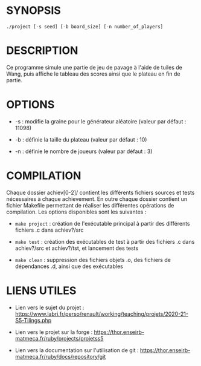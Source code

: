 # SYNOPSIS

`./project [-s seed] [-b board_size] [-n number_of_players]`


# DESCRIPTION

Ce programme simule une partie de jeu de pavage à l'aide de tuiles de Wang, puis affiche le tableau des scores ainsi que le plateau en fin de partie.


# OPTIONS

* -s : modifie la graine pour le générateur aléatoire (valeur par défaut : 11098)

* -b : définie la taille du plateau (valeur par défaut : 10)

* -n : définie le nombre de joueurs (valeur par défaut : 3)


# COMPILATION

Chaque dossier achiev[0-2]/ contient les différents fichiers sources et tests nécessaires à chaque achievement. En outre chaque dossier contient un fichier Makefile permettant de réaliser les différentes opérations de compilation.
Les options disponibles sont les suivantes :

* `make project` : création de l'exécutable principal à partir des différents fichiers .c dans achiev?/src

* `make test` : création des exécutables de test à partir des fichiers .c dans achiev?/src et achiev?/tst, et lancement des tests

* `make clean` : suppression des fichiers objets .o, des fichiers de dépendances .d, ainsi que des exécutables


# LIENS UTILES

* Lien vers le sujet du projet :
<https://www.labri.fr/perso/renault/working/teaching/projets/2020-21-S5-Tilings.php>

* Lien vers le projet sur la forge :
<https://thor.enseirb-matmeca.fr/ruby/projects/projetss5>

* Lien vers la documentation sur l'utilisation de git :
<https://thor.enseirb-matmeca.fr/ruby/docs/repository/git>